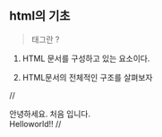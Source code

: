 ## html의 기초

> 태그란 ?

1. HTML 문서를 구성하고 있는 요소이다.

2. HTML문서의 전체적인 구조를 살펴보자

//
 <!DOCTYPE html>
 
 <html lang= "en" xmlns="http://www.w3.org/1999/xhtml">  
 <head>  
	<meta charset="utf-8" />  
	<title>TITLE</title>  
</head>  
<body>  
	안녕하세요. 처음 입니다. <br />  
	Helloworld!!  
</body>  
</html>  
//